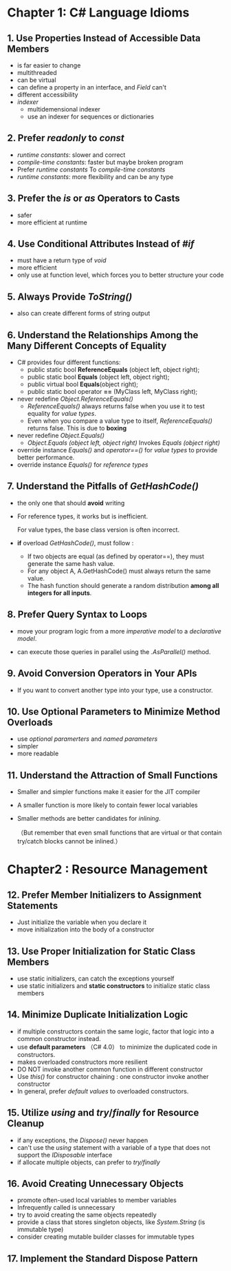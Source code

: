 # Chapter 1: C\# Language Idioms



## 1. Use Properties Instead of Accessible Data Members 

- is far easier to change
- multithreaded
- can be virtual
- can define a property in an interface, and *Field* can't
- different accessibility
- *indexer*
  - multidemensional indexer
  - use an indexer for sequences or dictionaries



## 2. Prefer *readonly* to *const*

- *runtime constants*: slower and correct
- *compile-time constants*: faster but maybe broken program
- Prefer *runtime constants* To *compile-time constants*
- *runtime constants*: more flexibility and can be any type



## 3. Prefer the *is* or *as* Operators to Casts

- safer
- more efficient at runtime



## 4. Use Conditional Attributes Instead of *#if* 

- must have a return type of *void*
- more efficient
- only use at function level, which forces you to better structure your code



## 5. Always Provide *ToString()* 

- also can create different forms of string output 



## 6. Understand the Relationships Among the Many Different Concepts of Equality    

- C# provides four different functions:
  - public static bool **ReferenceEquals** (object left, object right);
  - public static bool **Equals** (object left, object right);
  - public virtual bool **Equals**(object right);
  - public static bool operator **==** (MyClass left, MyClass right);
- never redefine *Object.ReferenceEquals()*
  - *ReferenceEquals()* always returns false when you use it to test equality for *value types*. 
  - Even when you compare a value type to itself, *ReferenceEquals()* returns false. This is due to **boxing**
- never redefine *Object.Equals()* 
  - *Object.Equals (object left, object right)* Invokes *Equals (object right)*
- override instance *Equals()* and *operator==()* for *value types* to provide better performance. 
- override instance *Equals()* for *reference types*



## 7. Understand the Pitfalls of *GetHashCode()*

- the only one that should **avoid** writing

- For reference types, it works but is inefficient.

  For value types, the base class version is often incorrect.     

- **if** overload *GetHashCode()*, must follow :

  - If two objects are equal (as defined by operator==), they must generate the same hash value.
  - For any object A, A.GetHashCode() must always return the same value.
  - The hash function should generate a random distribution **among all integers for all inputs**.    



## 8. Prefer Query Syntax to Loops    

- move your program logic from a more *imperative model* to a *declarative model*.

- can execute those queries in parallel using the *.AsParallel()* method.    



## 9. Avoid Conversion Operators in Your APIs    

- If you want to convert another type into your type, use a constructor.    



## 10. Use Optional Parameters to Minimize Method Overloads    

- use *optional paramerters* and *named parameters*
- simpler
- more readable



## 11. Understand the Attraction of Small Functions

- Smaller and simpler functions make it easier for the JIT compiler

- A smaller function is more likely to contain fewer local variables

- Smaller methods are better candidates for *inlining*. 

  （But remember that even small functions that are virtual or that contain try/catch blocks cannot be inlined.）



# Chapter2 : Resource Management



## 12. Prefer Member Initializers to Assignment Statements

- Just initialize the variable when you declare it
- move initialization into the body of a constructor



## 13. Use Proper Initialization for Static Class Members

- use static initializers, can catch the exceptions yourself
- use static initializers and **static constructors** to initialize static class members    



## 14. Minimize Duplicate Initialization Logic

- if multiple constructors contain the same logic, factor that logic into a common constructor instead.
- use **default parameters** （C# 4.0） to minimize the duplicated code in constructors.    
- makes overloaded constructors more resilient
- DO NOT invoke another common function in different constructor
- Use *this()*  for constructor chaining : one constructor invoke another constructor
- In general, prefer *default values* to overloaded constructors.     



## 15. Utilize *using* and *try*/*finally* for Resource Cleanup

- if any exceptions, the *Dispose()* never happen
- can't use the *using* statement with a variable of a type that does not support the *IDisposable* interface
- if allocate multiple objects, can prefer to *try/finally* 



## 16. Avoid Creating Unnecessary Objects

- promote often-used local variables to member variables
- Infrequently called is unnecessary
- try to avoid creating the same objects repeatedly
- provide a class that stores singleton objects, like *System.String* (is immutable type)
- consider creating mutable builder classes for immutable types



## 17. Implement the Standard Dispose Pattern

